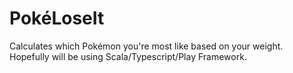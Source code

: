 # PokéLoseIt
Calculates which Pokémon you're most like based on your weight.  Hopefully will be using Scala/Typescript/Play Framework.
